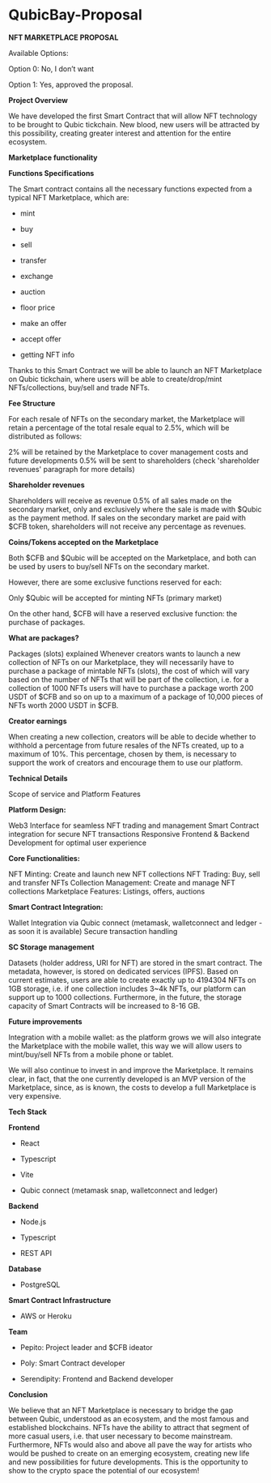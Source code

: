 # QubicBay-Proposal

**NFT MARKETPLACE PROPOSAL**

Available Options:

Option 0: No, I don’t want

Option 1: Yes, approved the proposal.

**Project Overview**

We have developed the first Smart Contract that will allow NFT technology to be brought to Qubic tickchain. New blood, new users will be attracted by this possibility, creating greater interest and attention for the entire ecosystem.

**Marketplace functionality**

**Functions Specifications**

The Smart contract contains all the necessary functions expected from a typical NFT Marketplace, which are: 

- mint

- buy

- sell

- transfer

- exchange

- auction

- floor price

- make an offer

- accept offer

- getting NFT info

Thanks to this Smart Contract we will be able to launch an NFT Marketplace on Qubic tickchain, where users will be able to create/drop/mint NFTs/collections, buy/sell and trade NFTs.

**Fee Structure**

For each resale of NFTs on the secondary market, the Marketplace will retain a percentage of the total resale equal to 2.5%, which will be distributed as follows: 

2% will be retained by the Marketplace to cover management costs and future developments
0.5% will be sent to shareholders (check 'shareholder revenues' paragraph for more details)

**Shareholder revenues**

Shareholders will receive as revenue 0.5% of all sales made on the secondary market, only and exclusively where the sale is made with $Qubic as the payment method. 
If sales on the secondary market are paid with $CFB token, shareholders will not receive any percentage as revenues.

**Coins/Tokens accepted on the Marketplace**

Both $CFB and $Qubic will be accepted on the Marketplace, and both can be used by users to buy/sell NFTs on the secondary market.

However, there are some exclusive functions reserved for each: 

Only $Qubic will be accepted for minting NFTs (primary market)

On the other hand, $CFB will have a reserved exclusive function: the purchase of packages.

**What are packages?**

Packages (slots) explained
Whenever creators wants to launch a new collection of NFTs on our Marketplace, they will necessarily have to purchase a package of mintable NFTs (slots), the cost of which will vary based on the number of NFTs that will be part of the collection, i.e. for a collection of 1000 NFTs users will have to purchase a package worth 200 USDT of $CFB and so on up to a maximum of a package of 10,000 pieces of NFTs worth 2000 USDT in $CFB. 
 

**Creator earnings**

When creating a new collection, creators will be able to decide whether to withhold a percentage from future resales of the NFTs created, up to a maximum of 10%. This percentage, chosen by them, is necessary to support the work of creators and encourage them to use our platform.

**Technical Details**

Scope of service and Platform Features

**Platform Design:**

Web3 Interface for seamless NFT trading and management
Smart Contract integration for secure NFT transactions
Responsive Frontend & Backend Development for optimal user experience

**Core Functionalities:**

NFT Minting: Create and launch new NFT collections
NFT Trading: Buy, sell and transfer NFTs
Collection Management: Create and manage NFT collections
Marketplace Features: Listings, offers, auctions

**Smart Contract Integration:**

Wallet Integration via Qubic connect (metamask, walletconnect and ledger - as soon it is available)
Secure transaction handling
 
**SC Storage management**

Datasets (holder address, URI for NFT) are stored in the smart contract. The metadata, however, is stored on dedicated services (IPFS). Based on current estimates, users are able to create exactly up to 4194304 NFTs on 1GB storage, i.e. if one collection includes 3~4k NFTs, our platform can support up to 1000 collections. Furthermore, in the future, the storage capacity of Smart Contracts will be increased to 8-16 GB.

**Future improvements**

Integration with a mobile wallet: as the platform grows we will also integrate the Marketplace with the mobile wallet, this way we will allow users to mint/buy/sell NFTs from a mobile phone or tablet.

We will also continue to invest in and improve the Marketplace. It remains clear, in fact, that the one currently developed is an MVP version of the Marketplace, since, as is known, the costs to develop a full Marketplace is very expensive.

**Tech Stack**

**Frontend** 

- React

- Typescript

- Vite

- Qubic connect (metamask snap, walletconnect and ledger)

**Backend**

- Node.js

- Typescript

- REST API

**Database**

- PostgreSQL

**Smart Contract Infrastructure**

- AWS or Heroku

**Team**

- Pepito: Project leader and $CFB ideator 

- Poly: Smart Contract developer 

- Serendipity: Frontend and Backend developer 

**Conclusion**

We believe that an NFT Marketplace is necessary to bridge the gap between Qubic, understood as an ecosystem, and the most famous and established blockchains. NFTs have the ability to attract that segment of more casual users, i.e. that user necessary to become mainstream. Furthermore, NFTs would also and above all pave the way for artists who would be pushed to create on an emerging ecosystem, creating new life and new possibilities for future developments. This is the opportunity to show to the crypto space the potential of our ecosystem!
